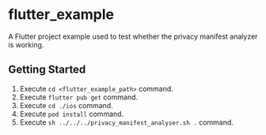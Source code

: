 # flutter_example

A Flutter project example used to test whether the privacy manifest analyzer is working.

## Getting Started

1. Execute `cd <flutter_example_path>` command.
2. Execute `flutter pub get` command.
3. Execute `cd ./ios` command.
4. Execute `pod install` command.
5. Execute `sh ../../../privacy_manifest_analyser.sh .` command.
